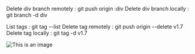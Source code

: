 Delete div branch remotely : git push origin :div
Delete div branch locally : git branch -d div

List tags : git tag --list
Delete tag remotely : git push origin --delete v1.7
Delete tag locally : git tag -d v1.7

![This is an image](https://www.shutterstock.com/image-illustration/3d-nature-forest-animals-wallpaper-1707250756.jpg)
